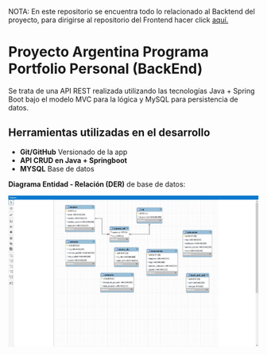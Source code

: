 NOTA: En este repositorio se encuentra todo lo relacionado al Backtend del proyecto, para dirigirse al repositorio del Frontend hacer click <a href="https://github.com/MauriRios/APFrontEnd" target="_blank">aquí. </a>

<h1>Proyecto Argentina Programa Portfolio Personal (BackEnd)</h1>

Se trata de una API REST realizada utilizando las tecnologías Java + Spring Boot bajo el modelo MVC para la lógica y MySQL para persistencia de datos.

<h2>Herramientas utilizadas en el desarrollo</h2>

- <b>Git/GitHub</b> Versionado de la app
- <b>API CRUD en Java + Springboot</b>
- <b>MYSQL</b> Base de datos

<b>Diagrama Entidad - Relación (DER)</b> de base de datos:

<img src="https://github.com/MauriRios/APFrontEnd/blob/main/src/assets/img/DER.jpg?raw=true" style="max-width: 100%; display: inline-block;" />

